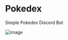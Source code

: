 # Pokedex

 Simple Pokedex Discord Bot

![image](https://user-images.githubusercontent.com/80934417/119793390-2a8b4500-bef4-11eb-8550-60941400c17c.png)
